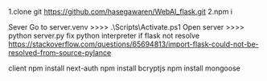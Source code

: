 1.clone git https://github.com/hasegawaren/WebAI_flask.git
2.npm i

Sever
Go to server\.venv  >>>> .\Scripts\Activate.ps1
Open server >>>> python server.py
fix python interpreter if flask not resolve 
https://stackoverflow.com/questions/65694813/import-flask-could-not-be-resolved-from-source-pylance
 
client
npm install next-auth
npm install bcryptjs
npm install mongoose
